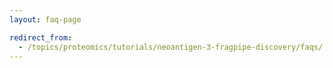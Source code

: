 ```yaml
---
layout: faq-page

redirect_from:
  - /topics/proteomics/tutorials/neoantigen-3-fragpipe-discovery/faqs/
---
```


